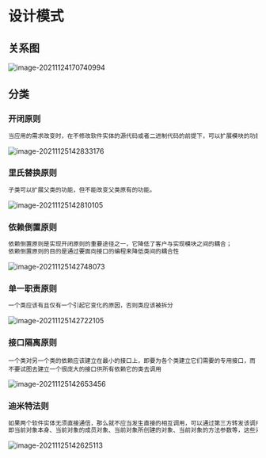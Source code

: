 # 设计模式

## 关系图

![image-20211124170740994](C:\Users\Administrator\AppData\Roaming\Typora\typora-user-images\image-20211124170740994.png)

## 分类

### 开闭原则

```java
当应用的需求改变时，在不修改软件实体的源代码或者二进制代码的前提下，可以扩展模块的功能，使其满足新的需求
```

![image-20211125142833176](C:\Users\Administrator\AppData\Roaming\Typora\typora-user-images\image-20211125142833176.png)

### 里氏替换原则

```java
子类可以扩展父类的功能，但不能改变父类原有的功能。
```

![image-20211125142810105](C:\Users\Administrator\AppData\Roaming\Typora\typora-user-images\image-20211125142810105.png)

### 依赖倒置原则

```java
依赖倒置原则是实现开闭原则的重要途径之一，它降低了客户与实现模块之间的耦合；
依赖倒置原则的目的是通过要面向接口的编程来降低类间的耦合性
```

![image-20211125142748073](C:\Users\Administrator\AppData\Roaming\Typora\typora-user-images\image-20211125142748073.png)

### 单一职责原则

```java
一个类应该有且仅有一个引起它变化的原因，否则类应该被拆分
```

![image-20211125142722105](C:\Users\Administrator\AppData\Roaming\Typora\typora-user-images\image-20211125142722105.png)

### 接口隔离原则

```
一个类对另一个类的依赖应该建立在最小的接口上，即要为各个类建立它们需要的专用接口，而不要试图去建立一个很庞大的接口供所有依赖它的类去调用
```

![image-20211125142653456](C:\Users\Administrator\AppData\Roaming\Typora\typora-user-images\image-20211125142653456.png)

### 迪米特法则

```java
如果两个软件实体无须直接通信，那么就不应当发生直接的相互调用，可以通过第三方转发该调用。其目的是降低类之间的耦合度，提高模块的相对独立性；
即当前对象本身、当前对象的成员对象、当前对象所创建的对象、当前对象的方法参数等，这些对象同当前对象存在关联、聚合或组合关系，可以直接访问这些对象的方法。
```

![image-20211125142625113](C:\Users\Administrator\AppData\Roaming\Typora\typora-user-images\image-20211125142625113.png)
